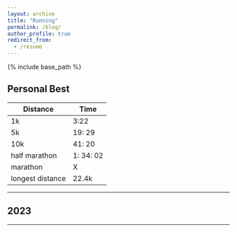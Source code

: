 ```yaml
---
layout: archive
title: "Running"
permalink: /blog/
author_profile: true
redirect_from:
  - /resume
---
```


{% include base_path %}

## Personal Best

| Distance         | Time      |
| ---------------- | --------- |
| 1k               | 3:22      |
| 5k               | 19: 29    |
| 10k              | 41: 20    |
| half marathon    | 1: 34: 02 |
| marathon         | X         |
| longest distance | 22.4k     |

--- 

## 2023


---